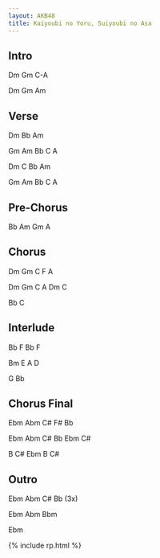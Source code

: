```yaml
---
layout: AKB48
title: Kaiyoubi no Yoru, Suiyoubi no Asa
---
```

## Intro 
Dm Gm C-A 

Dm Gm Am 

## Verse 
Dm Bb Am 

Gm Am Bb C A 

Dm C Bb Am 

Gm Am Bb C A 

## Pre-Chorus 
Bb Am Gm A 

## Chorus 
Dm Gm C F A 

Dm Gm C A Dm C 

Bb C 

## Interlude 
Bb F Bb F 

Bm E A D 

G Bb 

## Chorus Final 
Ebm Abm C# F# Bb 

Ebm Abm C# Bb Ebm C# 

B C# Ebm B C# 

## Outro 
Ebm Abm C# Bb (3x) 

Ebm Abm Bbm 

Ebm 

{% include rp.html %}
